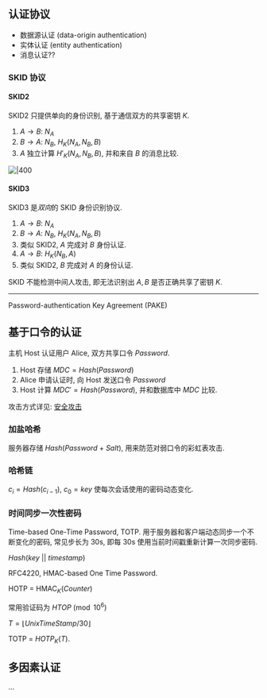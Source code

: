 ## 认证协议

- 数据源认证 (data-origin authentication)
- 实体认证 (entity authentication)
- 消息认证??

### SKID 协议

#### SKID2

SKID2 只提供单向的身份识别, 基于通信双方的共享密钥 $K$.

1. $A\rightarrow B:\ N_{A}$
2. $B\rightarrow A:\ N_{B},\ H_{K}(N_{A},N_{B},B)$
3. $A$ 独立计算 $H'_{K}(N_{A},N_{B},B)$, 并和来自 $B$ 的消息比较.

![|400](../../../attach/Pasted%20image%2020240611115541.avif)

#### SKID3

SKID3 是*双向*的 SKID 身份识别协议.

1. $A\rightarrow B:\ N_{A}$
2. $B\rightarrow A:\ N_{B},\ H_{K}(N_{A},N_{B},B)$
3. 类似 SKID2, $A$ 完成对 $B$ 身份认证.
4. $A\rightarrow B:\ H_{K}(N_{B},A)$
5. 类似 SKID2, $B$ 完成对 $A$ 的身份认证.

SKID 不能检测中间人攻击, 即无法识别出 $A, B$ 是否正确共享了密钥 $K$. 


***

Password-authentication Key Agreement (PAKE)

## 基于口令的认证

主机 Host 认证用户 Alice, 双方共享口令 $Password$. 

1. Host 存储 $MDC=Hash(Password)$
2. Alice 申请认证时, 向 Host 发送口令 $Password$
3. Host 计算 $MDC'=Hash(Password)$, 并和数据库中 $MDC$ 比较.

攻击方式详见: [安全攻击](Security/安全攻击.md#1%208%201%201%20字典攻击)

### 加盐哈希

服务器存储 $Hash(Password\ +\ Salt)$, 用来防范对弱口令的彩虹表攻击.

### 哈希链

$c_{i}=Hash(c_{i-1}),\ c_{0}=key$ 使每次会话使用的密码动态变化.

### 时间同步一次性密码

Time-based One-Time Password, TOTP. 用于服务器和客户端动态同步一个不断变化的密码, 常见步长为 30s, 即每 30s 使用当前时间戳重新计算一次同步密码.

$Hash(key\ ||\ timestamp)$ 

RFC4220, HMAC-based One Time Password.

HOTP = $\mathrm{HMAC}_{K}(Counter)$

常用验证码为 $HTOP \pmod{10^{6}}$

$T=\lfloor UnixTimeStamp/30 \rfloor$

TOTP = $HOTP_{K}(T)$.

## 多因素认证

...

